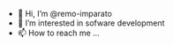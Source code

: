 - 👋 Hi, I’m @remo-imparato
- 👀 I’m interested in sofware development
- 📫 How to reach me ...

<!---
remo-imparato/remo-imparato is a ✨ special ✨ repository because its `README.md` (this file) appears on your GitHub profile.
You can click the Preview link to take a look at your changes.
--->
